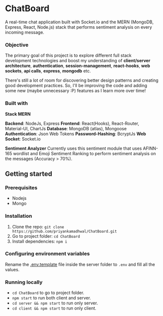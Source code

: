 # ChatBoard

A real-time chat application built with Socket.io and the MERN (MongoDB, Express, React, Node.js) stack that performs sentiment analysis on every incoming message.

### Objective

The primary goal of this project is to explore different full stack development technologies and boost my understanding of **client/server architecture**, **authentication**, **session-management**, **react-hooks**, **web sockets**, **api calls**, **express**, **mongodb** etc.

There's still a lot of room for discovering better design patterns and creating good development practices. So, I'll be improving the code and adding some new (maybe unnecessary :P) features as I learn more over time!

### Built with

**Stack MERN**

**Backend**: NodeJs, Express
**Frontend**: React(Hooks), React-Router, Material-UI, ChartJs
**Database**: MongoDB (atlas), Mongoose
**Authentication**: Json Web Tokens
**Password-Hashing**: BcryptJs
**Web Socket**: Socket.io

**Sentiment Analyzer**
Currently uses this sentiment module that uses AFINN-165 wordlist and Emoji Sentiment Ranking to perform sentiment analysis on the messages (Accuracy > 70%).

## Getting started

### Prerequisites

- Nodejs
- Mongo

### Installation

1. Clone the repo: `git clone https://github.com/priyankamadhwal/ChatBoard.git`
2. Go to project folder: `cd ChatBoard`
3. Install dependencies: `npm i`

### Configuring environment variables

Rename the [.env.template]('\server.env.template') file inside the server folder to `.env` and fill all the values.

### Running locally

- `cd ChatBoard` to go to project folder.
- `npm start` to run both client and server.
- `cd server && npm start` to run only server.
- `cd client && npm start` to run only client.
